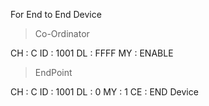 For End to End Device

> Co-Ordinator

CH : C
ID : 1001
DL : FFFF
MY : ENABLE

> EndPoint

CH : C
ID : 1001
DL : 0
MY : 1
CE : END Device
